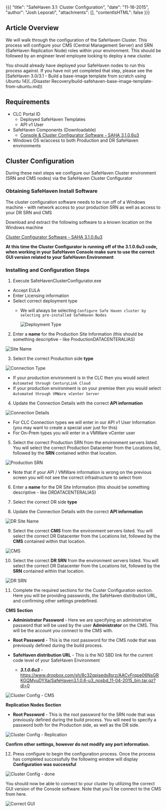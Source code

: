 {{{
  "title": "SafeHaven 3.1: Cluster Configuration",
  "date": "11-16-2015",
  "author": "Josh Leporati",
  "attachments": [],
  "contentIsHTML": false
}}}

## Article Overview
We will walk through the configuration of the SafeHaven Cluster.  This process will configure your CMS (Central Management Server) and SRN (SafeHaven Replication Node) roles within your environment.  This should be followed by an engineer level employee looking to deploy a new cluster.

You should already have deployed your SafeHaven nodes to run this process against.  If you have not yet completed that step, please see the [SafeHaven 3.0/3.1 - Build a base-image template from scratch using Ubuntu 14](../Disaster Recovery/build-safehaven-base-image-template-from-ubuntu.md))

## Requirements

+ CLC Portal ID
  + Deployed SafeHaven Templates
  + API v1 User
+ SafeHaven Components (Downloadable)
  + [Console & Cluster Configurator Software - SAHA 3.1.0.6u3](https://www.dropbox.com/sh/8c32qpjseds8srz/AAA8HCZ7hrmkhRYPUdDRBELba/SafeHavenClients-3.1.0.6-u3-Win32.zip?dl=0)
+ Windows OS w/access to both Production and DR SafeHaven environments

## Cluster Configuration
During these next steps we configure our SafeHaven Cluster environment (SRN and CMS nodes) via the SafeHaven Cluster Configurator

### Obtaining SafeHaven Install Software
The cluster configuration software needs to be run off of a Windows machine - with network access to your production SRN as well as access to your DR SRN and CMS

Download and extract the following software to a known location on the Windows machine

[Cluster Configurator Software - SAHA 3.1.0.6u3](https://www.dropbox.com/sh/8c32qpjseds8srz/AAA8HCZ7hrmkhRYPUdDRBELba/SafeHavenClients-3.1.0.6-u3-Win32.zip?dl=0)

**At this time the Cluster Configurator is running off of the 3.1.0.6u3 code, when working in your SafeHaven Console make sure to use the correct GUI version related to your SafeHaven Environment**

### Installing and Configuration Steps


1. Execute SafeHavenClusterConfigurator.exe
  * Accept EULA
  * Enter Licensing information
  * Select correct deployment type
    * We will always be selecting `Configure Safe Haven cluster by selecting pre-installed SafeHaven Nodes`

      ![Deployment Type](../images/SAHA31-ClusterConfiguration-1.png)

2. Enter a **name** for the Production Site Information (this should be something descriptive - like ProductionDATACENTERALIAS)

  ![Site Name](../images/SAHA31-ClusterConfiguration-2.png)

3. Select the correct Production side **type**

  ![Connection Type](../images/SAHA31-ClusterConfiguration-3.png)

  * If your production environment is in the CLC then you would select  `Automated through CenturyLink Cloud`
  * If your production environment is on your premise then you would select `Automated through VMWare vCenter Server`

4. Update the Connection Details with the correct **API information**

  ![Connection Details](../images/SAHA31-ClusterConfiguration-4.png)

  * For CLC Connection types we will enter in our API v1 User Information (you may want to create a special user just for this)
  * For On-Prem types you will enter in a VMWare vCenter user

5. Select the correct Production SRN from the environment servers listed.  You will select the correct Production Datacenter from the Locations list, followed by the **SRN** contained within that location.

  ![Production SRN](../images/SAHA31-ClusterConfiguration-5.png)

  * Note that if your API / VMWare information is wrong on the previous screen you will not see the correct infrastructure to select from

6. Enter a **name** for the DR Site Information (this should be something descriptive - like DRDATACENTERALIAS)

7. Select the correct DR side **type**

8.  Update the Connection Details with the correct **API information**

  ![DR Site Name](../images/SAHA31-ClusterConfiguration-6.png)

9. Select the correct **CMS** from the environment servers listed.  You will select the correct DR Datacenter from the Locations list, followed by the **CMS** contained within that location.

  ![CMS](../images/SAHA31-ClusterConfiguration-7.png)

10. Select the correct **DR SRN** from the environment servers listed.  You will select the correct DR Datacenter from the Locations list, followed by the **SRN** contained within that location.

  ![DR SRN](../images/SAHA31-ClusterConfiguration-8.png)

11.  Complete the required sections for the Custer Configuration section.  Here you will be providing passwords, the SafeHaven distribution URL, and confirming other settings predefined.

  **CMS Section**

  * **Administrator Password** - Here we are specifying an administrative password that will be used by the user **Administrator** on the CMS.  This will be the account you connect to the CMS with.

  * **Root Password** - This is the root password for the CMS node that was previously defined during the build process.

  * **SafeHaven distribution URL** - This is the NO SBD link for the current code level of your SafeHaven Environment

      * ***3.1.0.6u3*** - https://www.dropbox.com/sh/8c32qpjseds8srz/AACvFrqpe06NsGRKGQMvuDYXa/SafeHaven3.1.0.6-u3_nosbd_11-04-2015_bin.tar.gz?dl=0

  ![Cluster Config - CMS](../images/SAHA31-ClusterConfiguration-9.png)

  **Replication Nodes Section**

  * **Root Password** - This is the root password for the SRN node that was previously defined during the build process.  You will need to specify a password both for the Production side, as well as the DR side.

  ![Cluster Config - Replication](../images/SAHA31-ClusterConfiguration-10.png)

  **Confirm other settings, however do not modify any port information.**

12. Press configure to begin the configuration process.  Once the process has completed successfully the following window will display **Configuration was successful**

  ![Cluster Config - done](../images/SAHA31-ClusterConfiguration-11.png)

You should now be able to connect to your cluster by utilizing the correct GUI version of the Console software.  Note that you'll be connect to the CMS from here.

  ![Correct GUI](../images/SAHA31-ClusterConfiguration-12.png)
